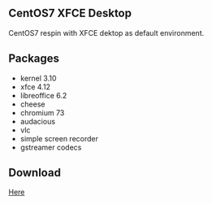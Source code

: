 ## CentOS7 XFCE Desktop

CentOS7 respin with XFCE dektop as default environment.

## Packages
* kernel 3.10
* xfce 4.12
* libreoffice 6.2
* cheese
* chromium 73
* audacious
* vlc
* simple screen recorder
* gstreamer codecs

## Download
[Here](https://sourceforge.net/projects/centos7-xfce/files/iso/centos7-xfce.iso/download)
